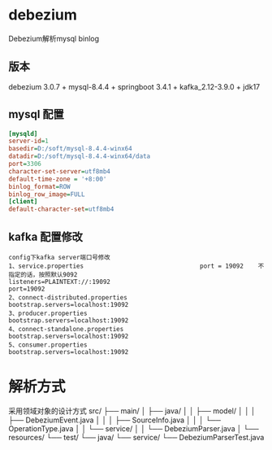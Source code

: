 # debezium
Debezium解析mysql binlog

## 版本
debezium 3.0.7 + mysql-8.4.4 + springboot 3.4.1 + kafka_2.12-3.9.0 + jdk17

## mysql 配置
```ini
[mysqld]
server-id=1
basedir=D:/soft/mysql-8.4.4-winx64
datadir=D:/soft/mysql-8.4.4-winx64/data
port=3306
character-set-server=utf8mb4
default-time-zone = '+8:00'
binlog_format=ROW
binlog_row_image=FULL
[client]
default-character-set=utf8mb4
```

## kafka 配置修改
```shell
config下kafka server端口号修改
1、service.properties                                port = 19092    不指定的话，按照默认9092
listeners=PLAINTEXT://:19092
port=19092
2、connect-distributed.properties                    bootstrap.servers=localhost:19092
3、producer.properties                               bootstrap.servers=localhost:19092
4、connect-standalone.properties                     bootstrap.servers=localhost:19092
5、consumer.properties                               bootstrap.servers=localhost:19092
```

# 解析方式
采用领域对象的设计方式
src/
├── main/
│   ├── java/
│   │   ├── model/
│   │   │   ├── DebeziumEvent.java
│   │   │   ├── SourceInfo.java
│   │   │   └── OperationType.java
│   │   └── service/
│   │       └── DebeziumParser.java
│   └── resources/
└── test/
└── java/
└── service/
└── DebeziumParserTest.java